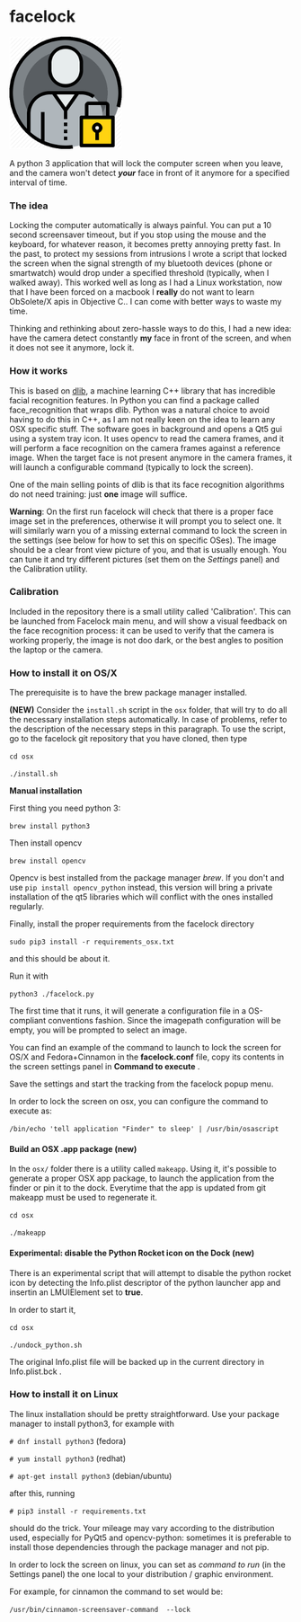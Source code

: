 # facelock
![Facelock logo](logo.png)

A python 3 application that will lock the computer screen when you
leave, and the camera won't detect **_your_** face in front of it
anymore for a specified interval of time.

### The idea
Locking the computer automatically is always painful. You can put a 
10 second screensaver timeout, but if you stop using the mouse and the
keyboard, for whatever reason, it becomes pretty annoying pretty fast.
In the past, to protect my sessions from intrusions I wrote a script
that locked the screen when the signal strength of my bluetooth 
devices (phone or smartwatch) would drop under a specified
threshold (typically, when I walked away). This worked well as 
long as I had a Linux workstation, now that I have been forced on a
macbook I **really** do not want to learn ObSolete/X apis in 
Objective C.. I can come with better ways to waste my time.

Thinking and rethinking about zero-hassle ways to do this, I had
a new idea: have the camera detect constantly **my** face in front
of the screen, and when it does not see it anymore, lock it.

### How it works 
This is based on [dlib](http://dlib.net/), a machine learning C++ library
that has incredible facial recognition features. In Python you can
find a package called face_recognition that wraps dlib.
Python was a natural choice to avoid having to do this in C++, as
I am not really keen on the idea to learn any OSX specific stuff.
The software goes in background and opens a Qt5 gui using a system tray
icon. It uses opencv to read the camera frames, and it will perform a
face recognition on the camera frames against a reference image.
When the target face is not present anymore in the camera frames,
it will launch a configurable command (typically to lock the screen).

One of the main selling points of dlib is that its face recognition 
algorithms do not need training: just **one** image will suffice.

**Warning**:
On the first run facelock will check that there is a proper face image
set in the preferences, otherwise it will prompt you to select one.
It will similarly warn you of a missing external command to lock the screen
in the settings (see below for how to set this on specific OSes).
The image should be a clear front view picture of you, and that is
usually enough. You can tune it and try different pictures (set them
on the _Settings_ panel) and the Calibration utility.

### Calibration
Included in the repository there is a small utility called 'Calibration'.
This can be launched from Facelock main menu, and will show a visual
feedback on the face recognition process: it can be used to verify that
the camera is working properly, the image is not doo dark, or the best
angles to position the laptop or the camera.

### How to install it on OS/X 

The prerequisite is to have the brew package manager installed.

**(NEW)** Consider the `install.sh` script in the `osx` folder, that will try
to do all the necessary installation steps automatically. In case of problems,
refer to the description of the necessary steps in this paragraph.
To use the script, go to the facelock git repository that you have cloned,
then type

`cd osx`

`./install.sh`

**Manual installation**

First thing you need python 3: 

`brew install python3`

Then install opencv

`brew install opencv`

Opencv is best installed from the package manager _brew_. If you don't and
use `pip install opencv_python` instead, this version will bring a private
installation of the qt5 libraries which will conflict with the ones installed
regularly.

Finally, install the proper requirements from the facelock directory 

`sudo pip3 install -r requirements_osx.txt`

and this should be about it.

Run it with 

`python3 ./facelock.py`

The first time that it runs, it will generate a configuration file in a 
OS-compliant conventions fashion. Since the imagepath configuration will
be empty, you will be prompted to select an image.

You can find an example of the command to launch to lock the screen for
OS/X and Fedora+Cinnamon in the **facelock.conf** file, copy its contents
in the screen settings panel in **Command to execute** .

Save the settings and start the tracking from the facelock popup menu. 

In order to lock the screen on osx, you can configure the command to execute
as:

`/bin/echo 'tell application "Finder" to sleep' | /usr/bin/osascript`
 
#### Build an OSX .app package (new)
In the `osx/` folder there is a utility called `makeapp`. Using it, it's
possible to  generate a proper OSX app package, to launch the
application from the finder or pin it to the dock. Everytime that the 
app is updated from git makeapp must be used to regenerate it.

`cd osx`

`./makeapp`

#### Experimental: disable the Python Rocket icon on the Dock (new)
There is an experimental script that will attempt to disable the python
rocket icon by detecting the Info.plist descriptor of the python launcher
app and insertin an LMUIElement set to **true**.

In order to start it, 

`cd osx`

`./undock_python.sh`

The original Info.plist file will be backed up in the current directory
in Info.plist.bck .

### How to install it on Linux
The linux installation should be pretty straightforward. Use your package
manager to install python3, for example with 

`# dnf install python3`
(fedora)

`# yum install python3`
(redhat)

`# apt-get install python3`
(debian/ubuntu)

after this, running

`# pip3 install -r requirements.txt`

should do the trick. Your mileage may vary according to the distribution 
used, especially for PyQt5 and opencv-python: sometimes it is preferable
to install those dependencies through the package manager and not pip.

In order to lock the screen on linux, you can set as _command to run_ 
(in the Settings panel) the one local to your distribution / graphic 
environment.

For example, for cinnamon the command to set would be:

`/usr/bin/cinnamon-screensaver-command  --lock`
